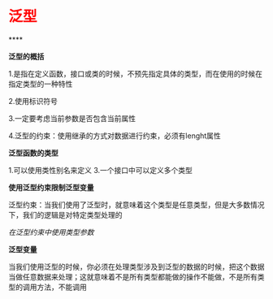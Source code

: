 <h1 style='color:red'>泛型</h1>
****

**泛型的概括**

1.是指在定义函数，接口或类的时候，不预先指定具体的类型，而在使用的时候在指定类型的一种特性

2.使用标识符号<T>

3.一定要考虑当前参数是否包含当前属性

4.泛型的约束：使用继承的方式对数据进行约束，必须有lenght属性

**泛型函数的类型**

1.可以使用类性别名来定义
3.一个接口中可以定义多个类型

**使用泛型约束限制泛型变量**

泛型约束：当我们使用了泛型时，就意味着这个类型是任意类型，但是大多数情况下，我们的逻辑是对特定类型处理的

*在泛型约束中使用类型参数*

**泛型变量**

当我们使用泛型的时候，你必须在处理类型涉及到泛型的数据的时候，把这个数据当做任意数据来处理；这就意味着不是所有类型都能做的操作不能做，不是所有类型的调用方法，不能调用













